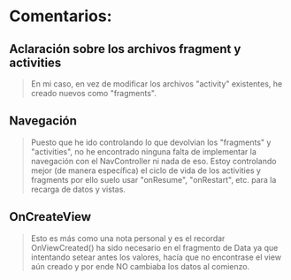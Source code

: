 # Comentarios:

## Aclaración sobre los archivos fragment y activities
> En mi caso, en vez de modificar los archivos "activity" existentes, he creado nuevos como "fragments".

## Navegación
> Puesto que he ido controlando lo que devolvian los "fragments" y "activities", no he encontrado ninguna falta de implementar la navegación con el NavController 
ni nada de eso. Estoy controlando mejor (de manera específica) el ciclo de vida de los activities y fragments por ello suelo usar "onResume", "onRestart", etc. para
la recarga de datos y vistas.

## OnCreateView
> Esto es más como una nota personal y es el recordar OnViewCreated() ha sido necesario en el fragmento de Data ya que intentando setear antes los valores, hacía
que no encontrase el view aún creado y por ende NO cambiaba los datos al comienzo.
